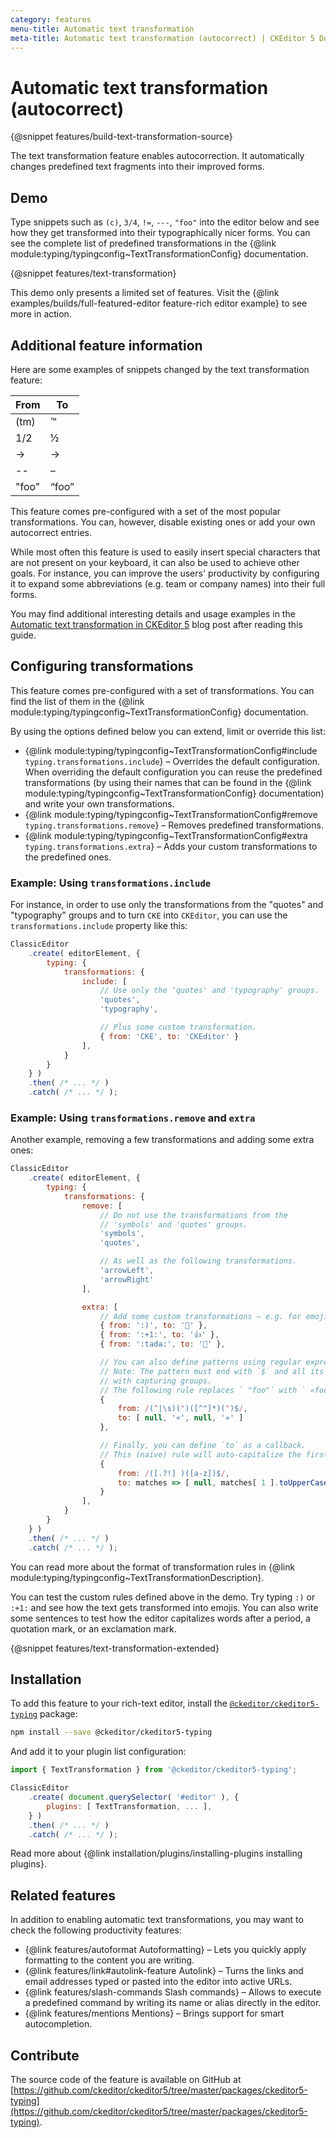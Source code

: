 ```yaml
---
category: features
menu-title: Automatic text transformation
meta-title: Automatic text transformation (autocorrect) | CKEditor 5 Documentation
---
```


# Automatic text transformation (autocorrect)

{@snippet features/build-text-transformation-source}

The text transformation feature enables autocorrection. It automatically changes predefined text fragments into their improved forms.

## Demo

Type snippets such as `(c)`, `3/4`, `!=`, `---`, `"foo"` into the editor below and see how they get transformed into their typographically nicer forms. You can see the complete list of predefined transformations in the {@link module:typing/typingconfig~TextTransformationConfig} documentation.

{@snippet features/text-transformation}

<info-box info>
	This demo only presents a limited set of features. Visit the {@link examples/builds/full-featured-editor feature-rich editor example} to see more in action.
</info-box>

## Additional feature information

Here are some examples of snippets changed by the text transformation feature:

<table style="width: unset">
	<thead>
		<tr>
		<th>From</th>
		<th>To</th>
		</tr>
	</thead>
	<tbody>
		<tr>
			<td>(tm)</td>
			<td>™</td>
		</tr>
		<tr>
			<td>1/2</td>
			<td>½</td>
		</tr>
		<tr>
			<td>-&gt;</td>
			<td>→</td>
		</tr>
		<tr>
			<td>--</td>
			<td>–</td>
		</tr>
		<tr>
			<td>"foo"</td>
			<td>“foo”</td>
		</tr>
	</tbody>
</table>

This feature comes pre-configured with a set of the most popular transformations. You can, however, disable existing ones or add your own autocorrect entries.

While most often this feature is used to easily insert special characters that are not present on your keyboard, it can also be used to achieve other goals. For instance, you can improve the users' productivity by configuring it to expand some abbreviations (e.g. team or company names) into their full forms.

You may find additional interesting details and usage examples in the [Automatic text transformation in CKEditor&nbsp;5](https://ckeditor.com/blog/feature-of-the-month-automatic-text-transformation-in-ckeditor-5/) blog post after reading this guide.

## Configuring transformations

This feature comes pre-configured with a set of transformations. You can find the list of them in the {@link module:typing/typingconfig~TextTransformationConfig} documentation.

By using the options defined below you can extend, limit or override this list:

* {@link module:typing/typingconfig~TextTransformationConfig#include `typing.transformations.include`} &ndash; Overrides the default configuration. When overriding the default configuration you can reuse the predefined transformations (by using their names that can be found in the {@link module:typing/typingconfig~TextTransformationConfig} documentation) and write your own transformations.
* {@link module:typing/typingconfig~TextTransformationConfig#remove `typing.transformations.remove`} &ndash; Removes predefined transformations.
* {@link module:typing/typingconfig~TextTransformationConfig#extra `typing.transformations.extra`} &ndash; Adds your custom transformations to the predefined ones.

### Example: Using `transformations.include`

For instance, in order to use only the transformations from the "quotes" and "typography" groups and to turn `CKE` into `CKEditor`, you can use the `transformations.include` property like this:

```js
ClassicEditor
	.create( editorElement, {
		typing: {
			transformations: {
				include: [
					// Use only the 'quotes' and 'typography' groups.
					'quotes',
					'typography',

					// Plus some custom transformation.
					{ from: 'CKE', to: 'CKEditor' }
				],
			}
		}
	} )
	.then( /* ... */ )
	.catch( /* ... */ );
```

### Example: Using `transformations.remove` and `extra`

Another example, removing a few transformations and adding some extra ones:

```js
ClassicEditor
	.create( editorElement, {
		typing: {
			transformations: {
				remove: [
					// Do not use the transformations from the
					// 'symbols' and 'quotes' groups.
					'symbols',
					'quotes',

					// As well as the following transformations.
					'arrowLeft',
					'arrowRight'
				],

				extra: [
					// Add some custom transformations – e.g. for emojis.
					{ from: ':)', to: '🙂' },
					{ from: ':+1:', to: '👍' },
					{ from: ':tada:', to: '🎉' },

					// You can also define patterns using regular expressions.
					// Note: The pattern must end with `$` and all its fragments must be wrapped
					// with capturing groups.
					// The following rule replaces ` "foo"` with ` «foo»`.
					{
						from: /(^|\s)(")([^"]*)(")$/,
						to: [ null, '«', null, '»' ]
					},

					// Finally, you can define `to` as a callback.
					// This (naive) rule will auto-capitalize the first word after a period, question mark, or an exclamation mark.
					{
						from: /([.?!] )([a-z])$/,
						to: matches => [ null, matches[ 1 ].toUpperCase() ]
					}
				],
			}
		}
	} )
	.then( /* ... */ )
	.catch( /* ... */ );
```

You can read more about the format of transformation rules in {@link module:typing/typingconfig~TextTransformationDescription}.

You can test the custom rules defined above in the demo. Try typing `:)` or `:+1:` and see how the text gets transformed into emojis. You can also write some sentences to test how the editor capitalizes words after a period, a quotation mark, or an exclamation mark.

{@snippet features/text-transformation-extended}

## Installation

To add this feature to your rich-text editor, install the [`@ckeditor/ckeditor5-typing`](https://www.npmjs.com/package/@ckeditor/ckeditor5-typing) package:

```bash
npm install --save @ckeditor/ckeditor5-typing
```

And add it to your plugin list configuration:

```js
import { TextTransformation } from '@ckeditor/ckeditor5-typing';

ClassicEditor
	.create( document.querySelector( '#editor' ), {
		plugins: [ TextTransformation, ... ],
	} )
	.then( /* ... */ )
	.catch( /* ... */ );
```

<info-box info>
	Read more about {@link installation/plugins/installing-plugins installing plugins}.
</info-box>

## Related features

In addition to enabling automatic text transformations, you may want to check the following productivity features:

* {@link features/autoformat Autoformatting} &ndash; Lets you quickly apply formatting to the content you are writing.
* {@link features/link#autolink-feature Autolink} &ndash; Turns the links and email addresses typed or pasted into the editor into active URLs.
* {@link features/slash-commands Slash commands} &ndash; Allows to execute a predefined command by writing its name or alias directly in the editor.
* {@link features/mentions Mentions} &ndash; Brings support for smart autocompletion.

## Contribute

The source code of the feature is available on GitHub at [https://github.com/ckeditor/ckeditor5/tree/master/packages/ckeditor5-typing](https://github.com/ckeditor/ckeditor5/tree/master/packages/ckeditor5-typing).
